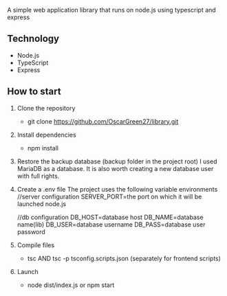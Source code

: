 A simple web application library that runs on node.js using typescript and express
## Technology
  - Node.js
  - TypeScript
  - Express

## How to start
1. Clone the repository
   - git clone https://github.com/OscarGreen27/library.git
2. Install dependencies
   - npm install
3. Restore the backup database (backup folder in the project root)
   I used MariaDB as a database. It is also worth creating a new database user with full rights.
4. Create a .env file
   The project uses the following variable environments
   //server configuration 
      SERVER_PORT=the port on which it will be launched node.js

   //db configuration
      DB_HOST=database host
      DB_NAME=database name(lib)
      DB_USER=database username
      DB_PASS=database user password
5. Сompile files
   - tsc AND tsc -p tsconfig.scripts.json (separately for frontend scripts)
6. Launch
   - node dist/index.js or npm start

